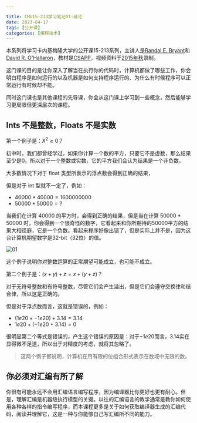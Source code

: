 ```yaml
---

title: CMU15-213学习笔记01-绪论
date: 2023-04-17
tags: [公开课]
categories: [编程技术]
---
```


本系列将学习卡内基梅隆大学的公开课15-213系列，主讲人是[Randal E. Bryant](https://www.cs.cmu.edu/~bryant/)和[David R. O'Hallaron](http://www.cs.cmu.edu/~droh/)，教材是[CSAPP](https://csapp.cs.cmu.edu/)，视频资料于[2015年秋](https://www.bilibili.com/video/BV1iW411d7hd/?spm_id_from=333.337.search-card.all.click&vd_source=192703f3c4906fd4745c3da3066af848)录制。

这门课的目的是让你深入了解当在执行你的代码时，计算机都做了哪些工作，你会明白程序是如何运行的以及机器是如何支持程序运行的、为什么有时候程序可以正常运行有时候却不能。

同时这门课也是其他课程的先导课，你会从这门课上学习到一些概念，然后能够学习更局限但更深层次的课程。

<!--more-->

## Ints 不是整数，Floats 不是实数

第一个例子是：$X^2 \ge 0$？

初中时，我们都曾经学过，如果你计算一个数的平方，只要它不是虚数，那么结果至少是0。所以对于一个整数或实数，它的平方我们会认为结果是一个非负数。

大多数情况下对于 float 类型所表示的浮点数会得到正确的结果，

但是对于 int 型就不一定了，例如：

- $40000 * 40000 = 1600000000$
- $50000 * 50000 = ?$

当我们在计算 40000 的平方时，会得到正确的结果，但是当在计算 50000 * 50000 时，你会得到一个很奇怪的数字，它看起来和你所期待的50000平方的结果大相径庭，它是一个负数。看起来程序好像出错了，但是实际上并不是，因为这台计算机期望数字是32-bit（32位）的值。

![01](/Volumes/数据盘/blog/Cloud1998.github.io/content/posts/编程技术/CMU15-213学习笔记01-绪论/image-20230418225551875.png)

这个例子说明你对整数运算的正常期望可能成立，也可能不成立。

第二个例子是：$(x+y)+z=x+(y+z)$？

对于无符号整数和有符号整数，尽管它们会产生溢出，但是它们会遵守交换律和结合律，所以这是正确的。

但是对于浮点数而言，这就是错误的，例如：

- $(1e20+ -1e20)+3.14 = 3.14$
- $1e20+(-1e20+3.14) = 0$

很明显第二个等式是错误的，产生这个错误的原因是：对于$-1e20$而言，$3.14$实在显得微不足道，所以出于对精度的考虑，就将其忽略了。

> 这两个例子都说明，计算机在用有限的位组合形式表示在数域中无限的数。

## 你必须对汇编有所了解

你很有可能永远不会用汇编语言编写程序，因为编译器比你更好也更有耐心。但是，理解汇编是机器级执行模型的关键。以往的汇编语言的教学通常是教你如何使用各种各样的指令编写程序，而本课程更多是关于如何获取编译器生成的汇编代码，阅读并理解它，这是一种与你能够自己写汇编所不同的能力。